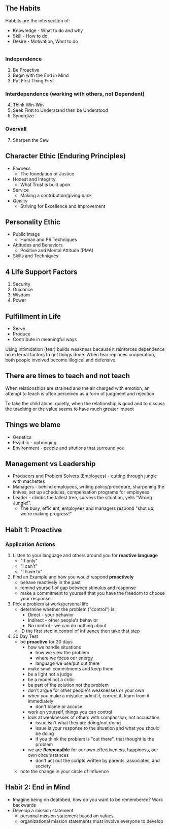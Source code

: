 ## The Habits
Habbits are the intersection of:
- Knowledge - What to do and why
- Skill - How to do
- Desire - Motivation, Want to do

<img src="https://i.etsystatic.com/13641783/r/il/d3e793/2310580253/il_1588xN.2310580253_sb11.jpghttps://i.etsystatic.com/13641783/r/il/d3e793/2310580253/il_1588xN.2310580253_sb11.jpg" alt="">

### Independence
1. Be Proactive 
2. Begin with the End in Mind 
3. Put First Thing First 

### Interdependence (working with others, not Dependent)
4. Think Win-Win 
5. Seek First to Understand then be Understood 
6. Synergize 

### Overvall
7. Sharpen the Saw

## Character Ethic (Enduring Principles)
* Fairness
    - The foundation of Justice
* Honest and Integrity
    - What Trust is built upon
* Service
    - Making a contribution/giving back
* Quality
    - Striving for Excellence and Improvement

## Personality Ethic
* Public Image
  - Human and PR Techniques
* Attitudes and Behaviors
  - Positive and Mental Attitude (PMA)
* Skills and Techniques

## 4 Life Support Factors
1. Security
2. Guidance
3. Wisdom
4. Power

## Fulfillment in Life
* Serve
* Produce
* Contribute in meaningful ways

Using intimidation (fear) builds weakness because it reinforces dependence on external factors to get things done. When fear replaces cooperation, both people involved become illogical and defensive.

## There are times to teach and not teach
When relationships are strained and the air charged with emotion, an attempt to teach is often perceived as a form of judgment and rejection.

To take the child alone, quietly, when the relationship is good and to discuss the teaching or the value seems to have much greater impact

## Things we blame
* Genetics
* Psychic - upbringing
* Environment - people and situtions that surround you

## Management vs Leadership
* Producers and Problem Solvers (Employees) - cutting through jungle with machettes
* Managers - behind employees, writing policy/procedure, sharpening the knives, set up schedules, compensation programs for employees
* Leader - climbs the tallest tree, surveys the situation, yells "Wrong Jungle!". 
    - The busy, efficient, employees and managers respond "shut up, we're making progress!"

## Habit 1: Proactive
### Application Actions
1. Listen to your language and others around you for __reactive language__
    - "If only"
    - "I can't"
    - "I have to"
2. Find an Example and how you would respond __proactively__
    - behave reactively in the past
    - remind yourself of gap between stimulus and response
    - make a commitment to yourself that you have the freedom to choose your response
3. Pick a problem at work/personal life
    - determine whether the problem ("control") is:
        * Direct - your behavior
        * Indirect - other people's behavior
        * No control - we can do nothing about
    - ID the first step in control of influence then take that step
4. 30 Day Test
    - be __proactive__ for 30 days
        * how we handle situations
            - how we view the problem
            - where we focus our energy
            - language we use/put out there
        * make small commitments and keep them
        * be a light not a judge
        * be a model not a critic
        * be part of the solution not the problem
        * don't argue for other people's weaknesses or your own
        * when you make a mistake: admit it, correct it, learn from it immediately
            - don't blame or accuse
        * work on yourself, things you can control
        * look at weaknesses of others with compassion, not accusation
            - issue isn't what they are doing/not doing
            - issue is your response to the situation and what you should be doing
            - if you think the problem is "out there", that thought is the problem
        * we are __Responsible__ for our own effectiveness, happiness, our own circumstances
            - don't act out the scripts written by parents, associates, and society
    - note the change in your circle of influence

## Habit 2: End in Mind
* Imagine being on deathbed, how do you want to be remembered? Work backwards
* Develop a mission statement
    - personal mission statement based on values
    - organizational mission statements must involve everyone to develop
